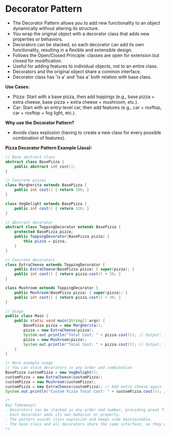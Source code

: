 # Decorator Pattern

- The Decorator Pattern allows you to add new functionality to an object dynamically without altering its structure.
- You wrap the original object with a decorator class that adds new properties or behaviors.
- Decorators can be stacked, so each decorator can add its own functionality, resulting in a flexible and extensible design.
- Follows the Open/Closed Principle: classes are open for extension but closed for modification.
- Useful for adding features to individual objects, not to an entire class.
- Decorators and the original object share a common interface.
- Decorator class has 'is a' and 'has a' both relation with base class.

**Use Cases:**
- Pizza: Start with a base pizza, then add toppings (e.g., base pizza + extra cheese, base pizza + extra cheese + mushroom, etc.).
- Car: Start with an entry-level car, then add features (e.g., car + rooftop, car + rooftop + fog light, etc.).

**Why use the Decorator Pattern?**
- Avoids class explosion (having to create a new class for every possible combination of features).

**Pizza Decorator Pattern Example (Java):**

```java
// Base abstract class
abstract class BasePizza {
    public abstract int cost();
}

// Concrete pizzas
class Margherita extends BasePizza {
    public int cost() { return 100; }
}

class VegDelight extends BasePizza {
    public int cost() { return 120; }
}

// Abstract decorator
abstract class ToppingDecorator extends BasePizza {
    protected BasePizza pizza;
    public ToppingDecorator(BasePizza pizza) {
        this.pizza = pizza;
    }
}

// Concrete decorators
class ExtraCheese extends ToppingDecorator {
    public ExtraCheese(BasePizza pizza) { super(pizza); }
    public int cost() { return pizza.cost() + 20; }
}

class Mushroom extends ToppingDecorator {
    public Mushroom(BasePizza pizza) { super(pizza); }
    public int cost() { return pizza.cost() + 30; }
}

// Usage
public class Main {
    public static void main(String[] args) {
        BasePizza pizza = new Margherita();
        pizza = new ExtraCheese(pizza);
        System.out.println("Total Cost: " + pizza.cost()); // Output: 120
        pizza = new Mushroom(pizza);
        System.out.println("Total Cost: " + pizza.cost()); // Output: 150
    }
}

// More example usage
// You can stack decorators in any order and combination
BasePizza customPizza = new VegDelight();
customPizza = new ExtraCheese(customPizza);
customPizza = new Mushroom(customPizza);
customPizza = new ExtraCheese(customPizza); // Add extra cheese again
System.out.println("Custom Pizza Total Cost: " + customPizza.cost()); // Output: 190

/*
Key Takeaways:
- Decorators can be stacked in any order and number, providing great flexibility.
- Each decorator adds its own behavior or property.
- The pattern avoids class explosion and keeps code maintainable.
- The base class and all decorators share the same interface, so they can be used interchangeably.
*/
```
